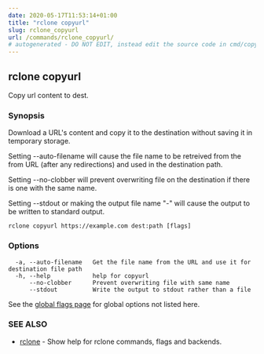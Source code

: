 ```yaml
---
date: 2020-05-17T11:53:14+01:00
title: "rclone copyurl"
slug: rclone_copyurl
url: /commands/rclone_copyurl/
# autogenerated - DO NOT EDIT, instead edit the source code in cmd/copyurl/ and as part of making a release run "make commanddocs"
---
```

## rclone copyurl

Copy url content to dest.

### Synopsis


Download a URL's content and copy it to the destination without saving
it in temporary storage.

Setting --auto-filename will cause the file name to be retreived from
the from URL (after any redirections) and used in the destination
path.

Setting --no-clobber will prevent overwriting file on the 
destination if there is one with the same name.

Setting --stdout or making the output file name "-" will cause the
output to be written to standard output.


```
rclone copyurl https://example.com dest:path [flags]
```

### Options

```
  -a, --auto-filename   Get the file name from the URL and use it for destination file path
  -h, --help            help for copyurl
      --no-clobber      Prevent overwriting file with same name
      --stdout          Write the output to stdout rather than a file
```

See the [global flags page](/flags/) for global options not listed here.

### SEE ALSO

* [rclone](/commands/rclone/)	 - Show help for rclone commands, flags and backends.

